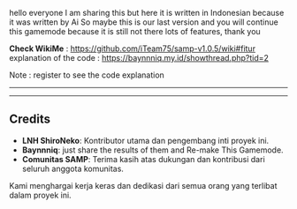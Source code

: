 hello everyone I am sharing this but here it is written in Indonesian because it was written by Ai So maybe this is our last version and you will continue this gamemode because it is still not there lots of features, thank you 

**Check WikiMe** : https://github.com/iTeam75/samp-v1.0.5/wiki#fitur
explanation of the code : https://baynnniq.my.id/showthread.php?tid=2

Note : register to see the code explanation

---

---

## Credits

- **LNH ShiroNeko**: Kontributor utama dan pengembang inti proyek ini.
- **Baynnniq**: just share the results of them and Re-make This Gamemode.
- **Comunitas SAMP**: Terima kasih atas dukungan dan kontribusi dari seluruh anggota komunitas.

Kami menghargai kerja keras dan dedikasi dari semua orang yang terlibat dalam proyek ini.
